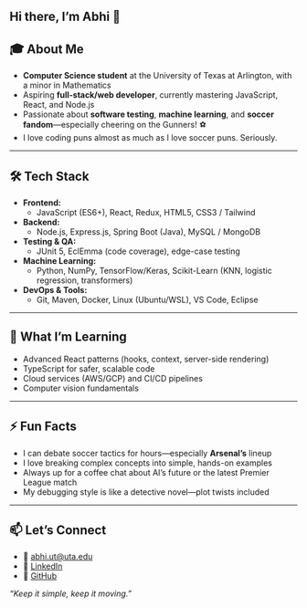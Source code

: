 ## Hi there, I’m Abhi 👋

## 🎓 About Me
- **Computer Science student** at the University of Texas at Arlington, with a minor in Mathematics  
- Aspiring **full-stack/web developer**, currently mastering JavaScript, React, and Node.js  
- Passionate about **software testing**, **machine learning**, and **soccer fandom**—especially cheering on the Gunners! ⚽  
- I love coding puns almost as much as I love soccer puns. Seriously.

---

## 🛠️ Tech Stack
- **Frontend:**  
  - JavaScript (ES6+), React, Redux, HTML5, CSS3 / Tailwind  
- **Backend:**  
  - Node.js, Express.js, Spring Boot (Java), MySQL / MongoDB  
- **Testing & QA:**  
  - JUnit 5, EclEmma (code coverage), edge-case testing  
- **Machine Learning:**  
  - Python, NumPy, TensorFlow/Keras, Scikit-Learn (KNN, logistic regression, transformers)  
- **DevOps & Tools:**  
  - Git, Maven, Docker, Linux (Ubuntu/WSL), VS Code, Eclipse  

---

## 🌱 What I’m Learning
- Advanced React patterns (hooks, context, server-side rendering)  
- TypeScript for safer, scalable code  
- Cloud services (AWS/GCP) and CI/CD pipelines  
- Computer vision fundamentals  

---

## ⚡ Fun Facts
- I can debate soccer tactics for hours—especially **Arsenal’s** lineup  
- I love breaking complex concepts into simple, hands-on examples  
- Always up for a coffee chat about AI’s future or the latest Premier League match  
- My debugging style is like a detective novel—plot twists included  

---

## 📫 Let’s Connect
- 📧 abhi.ut@uta.edu  
- 🔗 [LinkedIn](https://www.linkedin.com/in/aabishkar02/)  
- 🐙 [GitHub](https://github.com/aabishkar02)  

*“Keep it simple, keep it moving.”*  
